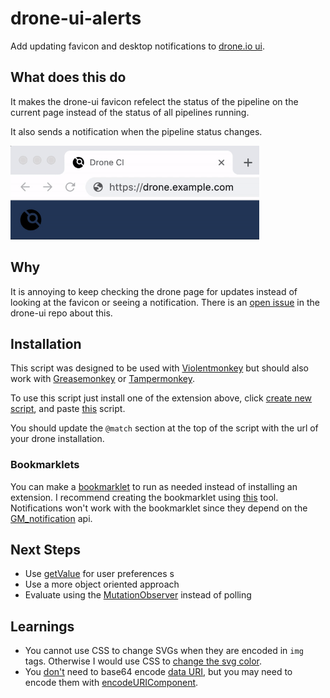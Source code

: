 # drone-ui-alerts
Add updating favicon and desktop notifications to [drone.io ui](https://github.com/drone/drone-ui).

## What does this do

It makes the drone-ui favicon refelect the status of the pipeline on the current page instead of the status of all pipelines running.

It also sends a notification when the pipeline status changes.

<img src="docs/update.gif" alt="colors updating" height="150px"/>

## Why

It is annoying to keep checking the drone page for updates instead of looking at the favicon or seeing a notification. There is an [open issue](https://github.com/drone/drone-ui/issues/290) in the drone-ui repo about this.

## Installation

This script was designed to be used with [Violentmonkey](https://violentmonkey.github.io/) but should also work with [Greasemonkey](https://wiki.greasespot.net/Greasemonkey) or [Tampermonkey](https://www.tampermonkey.net/).

To use this script just install one of the extension above, click [create new script](https://violentmonkey.github.io/guide/creating-a-userscript/), and paste [this](https://github.com/RayBB/drone-ui-alerts/blob/main/index.js) script.

You should update the `@match` section at the top of the script with the url of your drone installation.

### Bookmarklets

You can make a [bookmarklet](https://en.wikipedia.org/wiki/Bookmarklet) to run as needed instead of installing an extension. I recommend creating the bookmarklet using [this](https://chriszarate.github.io/bookmarkleter/) tool. Notifications won't work with the bookmarklet since they depend on the [GM_notification](https://violentmonkey.github.io/api/gm/#gm_notification) api.

## Next Steps

* Use [getValue](https://violentmonkey.github.io/api/gm/#gm_getvalue) for user preferences s
* Use a more object oriented approach
* Evaluate using the [MutationObserver](https://developer.mozilla.org/en-US/docs/Web/API/MutationObserver) instead of polling

## Learnings

* You cannot use CSS to change SVGs when they are encoded in `img` tags. Otherwise I would use CSS to [change the svg color](https://css-tricks.com/lodge/svg/09-svg-data-uris/).
* You [don't](https://css-tricks.com/probably-dont-base64-svg/) need to base64 encode [data URI](https://en.wikipedia.org/wiki/Data_URI_scheme), but you may need to encode them with [encodeURIComponent](https://developer.mozilla.org/en-US/docs/Web/JavaScript/Reference/Global_Objects/encodeURIComponent).
